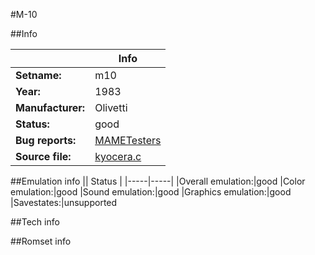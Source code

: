 #M-10

##Info

||Info|
|-----|-----|
|**Setname:**|m10
|**Year:**|1983
|**Manufacturer:**|Olivetti
|**Status:**|good
|**Bug reports:**|[MAMETesters](http://mametesters.org/view_all_set.php?type=1&temporary=y&search=kyocera.c)
|**Source file:**|[kyocera.c](https://github.com/mamedev/mame/blob/master/src/mess/drivers/kyocera.c)

##Emulation info
|| Status |
|-----|-----|
|Overall emulation:|good
|Color emulation:|good
|Sound emulation:|good
|Graphics emulation:|good
|Savestates:|unsupported

##Tech info

##Romset info

<!--- START OF EDITED COMMENT DO NOT TOUCH TEXT ABOVE-->
